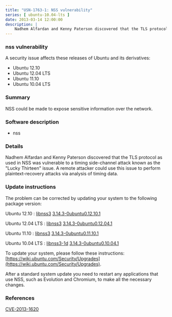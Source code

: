 ```yaml
---
title: "USN-1763-1: NSS vulnerability"
series: [ ubuntu-10.04-lts ]
date: 2013-03-14 12:00:00
description: |
    Nadhem Alfardan and Kenny Paterson discovered that the TLS protocol as used in NSS was vulnerable to a timing side-channel attack known as the &quot;Lucky Thirteen&quot; issue. A remote attacker could use this issue to perform plaintext-recovery attacks via analysis of timing data. 
--- 
```

 
### nss vulnerability

A security issue affects these releases of Ubuntu and its derivatives:

* Ubuntu 12.10
* Ubuntu 12.04 LTS
* Ubuntu 11.10
* Ubuntu 10.04 LTS

### Summary

NSS could be made to expose sensitive information over the network. 

### Software description

* nss 

### Details

Nadhem Alfardan and Kenny Paterson discovered that the TLS protocol as used in NSS was vulnerable to a timing side-channel attack known as the &quot;Lucky Thirteen&quot; issue. A remote attacker could use this issue to perform plaintext-recovery attacks via analysis of timing data. 

### Update instructions

The problem can be corrected by updating your system to the following package version:

Ubuntu 12.10
 : [libnss3](https://launchpad.net/ubuntu/+source/nss) <span> [3.14.3-0ubuntu0.12.10.1](https://launchpad.net/ubuntu/+source/nss/3.14.3-0ubuntu0.12.10.1) </span> 

Ubuntu 12.04 LTS
 : [libnss3](https://launchpad.net/ubuntu/+source/nss) <span> [3.14.3-0ubuntu0.12.04.1](https://launchpad.net/ubuntu/+source/nss/3.14.3-0ubuntu0.12.04.1) </span> 

Ubuntu 11.10
 : [libnss3](https://launchpad.net/ubuntu/+source/nss) <span> [3.14.3-0ubuntu0.11.10.1](https://launchpad.net/ubuntu/+source/nss/3.14.3-0ubuntu0.11.10.1) </span> 

Ubuntu 10.04 LTS
 : [libnss3-1d](https://launchpad.net/ubuntu/+source/nss) <span> [3.14.3-0ubuntu0.10.04.1](https://launchpad.net/ubuntu/+source/nss/3.14.3-0ubuntu0.10.04.1) </span> 

To update your system, please follow these instructions: [https://wiki.ubuntu.com/Security/Upgrades](https://wiki.ubuntu.com/Security/Upgrades).

After a standard system update you need to restart any applications that use NSS, such as Evolution and Chromium, to make all the necessary changes. 

### References

 [CVE-2013-1620](http://people.ubuntu.com/~ubuntu-security/cve/CVE-2013-1620)
 
